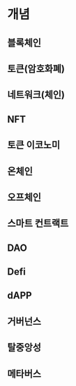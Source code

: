 # 개념

## 블록체인

## 토큰(암호화폐)

## 네트워크(체인)

## NFT

## 토큰 이코노미

## 온체인

## 오프체인

## 스마트 컨트랙트

## DAO

## Defi

## dAPP

## 거버넌스

## 탈중앙성

## 메타버스



&#x20;
